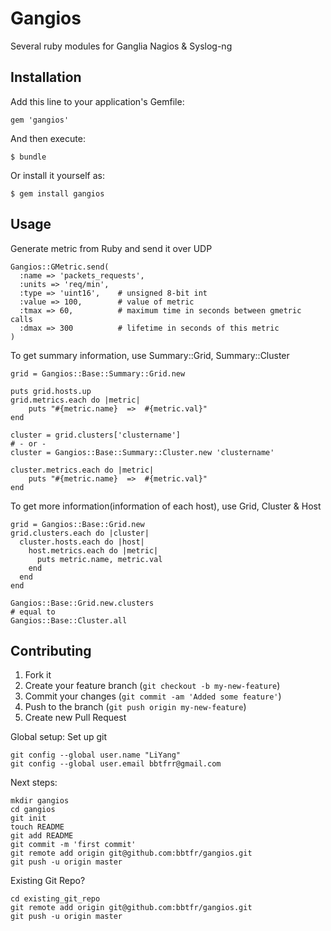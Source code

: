 # Gangios

Several ruby modules for Ganglia Nagios & Syslog-ng

## Installation

Add this line to your application's Gemfile:

    gem 'gangios'

And then execute:

    $ bundle

Or install it yourself as:

    $ gem install gangios

## Usage

Generate metric from Ruby and send it over UDP

    Gangios::GMetric.send(
      :name => 'packets_requests',
      :units => 'req/min',
      :type => 'uint16',    # unsigned 8-bit int
      :value => 100,        # value of metric
      :tmax => 60,          # maximum time in seconds between gmetric calls
      :dmax => 300          # lifetime in seconds of this metric
    )

To get summary information, use Summary::Grid, Summary::Cluster

    grid = Gangios::Base::Summary::Grid.new

    puts grid.hosts.up
    grid.metrics.each do |metric|
    	puts "#{metric.name}  =>  #{metric.val}" 
    end

    cluster = grid.clusters['clustername']
    # - or -
    cluster = Gangios::Base::Summary::Cluster.new 'clustername'

    cluster.metrics.each do |metric|
    	puts "#{metric.name}  =>  #{metric.val}" 
    end

To get more information(information of each host), use Grid, Cluster & Host

    grid = Gangios::Base::Grid.new
    grid.clusters.each do |cluster|
      cluster.hosts.each do |host|
        host.metrics.each do |metric|
          puts metric.name, metric.val
        end
      end
    end

    Gangios::Base::Grid.new.clusters
    # equal to
    Gangios::Base::Cluster.all

## Contributing

1. Fork it
2. Create your feature branch (`git checkout -b my-new-feature`)
3. Commit your changes (`git commit -am 'Added some feature'`)
4. Push to the branch (`git push origin my-new-feature`)
5. Create new Pull Request

Global setup: Set up git

    git config --global user.name "LiYang"
    git config --global user.email bbtfrr@gmail.com
      
Next steps:

    mkdir gangios
    cd gangios
    git init
    touch README
    git add README
    git commit -m 'first commit'
    git remote add origin git@github.com:bbtfr/gangios.git
    git push -u origin master
      
Existing Git Repo?

    cd existing_git_repo
    git remote add origin git@github.com:bbtfr/gangios.git
    git push -u origin master